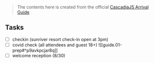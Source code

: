 
> The contents here is created from the official [CascadiaJS Arrival Guide](https://2022.cascadiajs.com/conference/arrival)

## Tasks
- [ ] checkin (sunriver resort check-in open at 3pm)
- [ ] covid check (all attendees and guest 18+)
	![[guide.01-prep#^p9avkpcjar8q]]
- [ ] welcome reception (8/30)